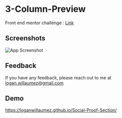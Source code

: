 # 3-Column-Preview

Front end mentor challenge : [Link](https://www.frontendmentor.io/solutions/social-proof-section-D8IuPngQU)


## Screenshots

![App Screenshot](https://user-images.githubusercontent.com/60406970/132394679-f9f0b7d5-a86c-4326-a9a6-847a892a6382.png)

  
## Feedback

If you have any feedback, please reach out to me at logan.willaumez@gmail.com

  
## Demo

https://loganwillaumez.github.io/Social-Proof-Section/

  

